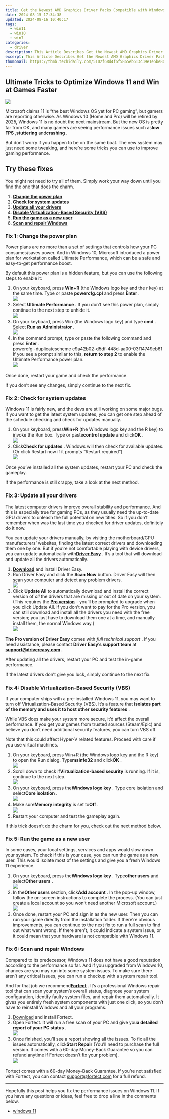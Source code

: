 ```yaml
---
title: Get the Newest AMD Graphics Driver Packs Compatible with Windows 11 Systems
date: 2024-08-15 17:34:38
updated: 2024-08-16 10:40:17
tags:
  - win11
  - win10
  - win7
categories:
  - driver
description: This Article Describes Get the Newest AMD Graphics Driver Packs Compatible with Windows 11 Systems
excerpt: This Article Describes Get the Newest AMD Graphics Driver Packs Compatible with Windows 11 Systems
thumbnail: https://thmb.techidaily.com/5102f68d4f6f5865eb613c39e1e5be805ea96bcf031e721bf44a46da711c7234.jpg
---
```


## Ultimate Tricks to Optimize Windows 11 and Win at Games Faster

![](https://images.drivereasy.com/wp-content/uploads/2022/02/windows-11-game-pass-1200x675.jpg)

 Microsoft claims 11 is “the best Windows OS yet for PC gaming”, but gamers are reporting otherwise. As Windows 10 (Home and Pro) will be retired by 2025, Windows 11 is no doubt the next mainstream. But the new OS is pretty far from OK, and many gamers are seeing performance issues such as**low FPS** ,**stuttering** and**crashing** .

 But don’t worry if you happen to be on the same boat. The new system may just need some tweaking, and here’re some tricks you can use to improve gaming performance.

## Try these fixes

 You might not need to try all of them. Simply work your way down until you find the one that does the charm.

1. [**Change the power plan**](https://tools.techidaily.com/drivereasy/download/)
2. [**Check for system updates**](https://tools.techidaily.com/drivereasy/download/)
3. [**Update all your drivers**](https://tools.techidaily.com/drivereasy/download/)
4. [**Disable Virtualization-Based Security (VBS)**](https://www.drivereasy.com/knowledge/how-to-improve-gaming-performance-on-windows-11/#fix4)
5. [**Run the game as a new user**](https://tools.techidaily.com/drivereasy/download/)
6. [**Scan and repair Windows**](https://tools.techidaily.com/drivereasy/download/)

### Fix 1: Change the power plan

 Power plans are no more than a set of settings that controls how your PC consumes/saves power. And in Windows 10, Microsoft introduced a power plan for workstation called Ultimate Performance, which can be a safe and easy-to-get performance boost.

 By default this power plan is a hidden feature, but you can use the following steps to enable it:

1. On your keyboard, press **Win+R** (the Windows logo key and the r key) at the same time. Type or paste **powercfg.cpl**  and press **Enter** .  
![](https://images.drivereasy.com/wp-content/uploads/2020/09/cmd-run-power-option.jpg)
2. Select **Ultimate Performance** . If you don’t see this power plan, simply continue to the next step to unhide it.  
![](https://images.drivereasy.com/wp-content/uploads/2020/08/change-power-plan-ultimate-performance.jpg)
3. On your keyboard, press Win (the Windows logo key) and type **cmd** . Select **Run as Administrator** .  
![](https://images.drivereasy.com/wp-content/uploads/2020/08/run-cmd-as-administrator.jpg)
4. In the command prompt, type or paste the following command and press **Enter** .  
powercfg -duplicatescheme e9a42b02-d5df-448d-aa00-03f14749eb61  
 If you see a prompt similar to this, **return to step 2** to enable the Ultimate Performance power plan.  
![](https://images.drivereasy.com/wp-content/uploads/2020/08/change-power-plan-cmd-unhide-ultimate-performance.jpg)

Once done, restart your game and check the performance.

If you don’t see any changes, simply continue to the next fix.

### Fix 2: Check for system updates

 Windows 11 is fairly new, and the devs are still working on some major bugs. If you want to get the latest system updates, you can get one step ahead of the schedule checking and check for updates manually.

1. On your keyboard, press**Win+R** (the Windows logo key and the R key) to invoke the Run box. Type or paste**control update** and click**OK** .  
![](https://images.drivereasy.com/wp-content/uploads/2021/05/run-control-update-1.jpg)
2. Click**Check for updates** . Windows will then check for available updates. (Or click Restart now if it prompts “Restart required”)  
![](https://images.drivereasy.com/wp-content/uploads/2021/05/run-control-update-2.jpg)

 Once you’ve installed all the system updates, restart your PC and check the gameplay.

If the performance is still crappy, take a look at the next method.

### Fix 3: Update all your drivers

 The latest computer drivers improve overall stability and performance. And this is especially true for gaming PCs, as they usually need the up-to-date GPU drivers to unleash the full potential on new titles. So if you don’t remember when was the last time you checked for driver updates, definitely do it now.

 You can update your drivers manually, by visiting the motherboard/GPU manufacturers’ websites, finding the latest correct drivers and downloading them one by one. But if you’re not comfortable playing with device drivers, you can update automatically with[**Driver Easy**](https://tools.techidaily.com/drivereasy/download/) . It’s a tool that will download and update all the drivers automatically.

1. **[Download](https://tools.techidaily.com/drivereasy/download/)**  and install Driver Easy.
2. Run Driver Easy and click the **Scan Now** button. Driver Easy will then scan your computer and detect any problem drivers.  
![](https://images.drivereasy.com/wp-content/uploads/2021/09/scan-now.jpg)
3. Click **Update All** to automatically download and install the correct version of _all_ the drivers that are missing or out of date on your system.  
 (This requires the [**Pro version**](https://tools.techidaily.com/drivereasy/download/) – you’ll be prompted to upgrade when you click Update All. If you don’t want to pay for the Pro version, you can still download and install all the drivers you need with the free version; you just have to download them one at a time, and manually install them, the normal Windows way.)  
![](https://images.drivereasy.com/wp-content/uploads/2022/02/de-update-all-rtx-3080.jpg)

**The Pro version of Driver Easy** comes with _full technical support_ . If you need assistance, please contact **Driver Easy’s support team** at **[support@drivereasy.com](https://tools.techidaily.com/drivereasy/download/) .**

 After updating all the drivers, restart your PC and test the in-game performance.

 If the latest drivers don’t give you luck, simply continue to the next fix.

### Fix 4: Disable Virtualization-Based Security (VBS)

 If your computer ships with a pre-installed Windows 11, you may want to turn off Virtualization-Based Security (VBS). It’s a feature that **isolates part of the memory and uses it to host other security features** .

 While VBS does make your system more secure, it’d affect the overall performance. If you get your games from trusted sources (Steam/Epic) and believe you don’t need additional security features, you can turn VBS off.

 Note that this could affect Hyper-V related features. Proceed with care if you use virtual machines.

1. On your keyboard, press Win+R (the Windows logo key and the R key) to open the Run dialog. Type**msinfo32** and click**OK** .  
![](https://images.drivereasy.com/wp-content/uploads/2022/02/msinfo32-run.jpg)
2. Scroll down to check if**Virtualization-based security** is running. If it is, continue to the next step.  
![](https://images.drivereasy.com/wp-content/uploads/2022/02/msinfo32-vbs-1.jpg)
3. On your keyboard, press the**Windows logo key** . Type core isolation and select**Core isolation** .  
![](https://images.drivereasy.com/wp-content/uploads/2022/02/core-isolation-vbs.jpg)
4. Make sure**Memory integrity** is set to**Off** .  
![](https://images.drivereasy.com/wp-content/uploads/2022/02/core-isolation-vbs-2.jpg)
5. Restart your computer and test the gameplay again.

 If this trick doesn’t do the charm for you, check out the next method below.

### Fix 5: Run the game as a new user

 In some cases, your local settings, services and apps would slow down your system. To check if this is your case, you can run the game as a new user. This would isolate most of the settings and give you a fresh Windows 11 experience.

1. On your keyboard, press the**Windows logo key** . Type**other users** and select**Other users** .  
![](https://images.drivereasy.com/wp-content/uploads/2022/02/windows-11-new-user-0.jpg)
2. In the**Other users** section, click**Add account** . In the pop-up window, follow the on-screen instructions to complete the process. (You can just create a local account so you won’t need another Microsoft account.)  
![](https://images.drivereasy.com/wp-content/uploads/2022/02/windows-11-new-user.jpg)
3. Once done, restart your PC and sign in as the new user. Then you can run your game directly from the installation folder. If there’re obvious improvements, you can continue to the next fix to run a full scan to find out what went wrong. If there aren’t, it could indicate a system issue, or it could mean that your hardware is not compatible with Windows 11.

### Fix 6: Scan and repair Windows

 Compared to its predecessor, Windows 11 does not have a good reputation according to the performance so far. And if you upgraded from Windows 10, chances are you may run into some system issues. To make sure there aren’t any critical issues, you can run a checkup with a system repair tool.

 And for that job we recommend[**Fortect**](https://tools.techidaily.com/drivereasy/download/) . It’s a professional Windows repair tool that can scan your system’s overall status, diagnose your system configuration, identify faulty system files, and repair them automatically. It gives you entirely fresh system components with just one click, so you don’t have to reinstall Windows and all your programs.

1. [Download](https://tools.techidaily.com/drivereasy/download/) and install Fortect.
2. Open Fortect. It will run a free scan of your PC and give you**a detailed report of your PC status** .  
![](https://images.drivereasy.com/wp-content/uploads/2020/10/fortect-start-scan.jpg)
3. Once finished, you’ll see a report showing all the issues. To fix all the issues automatically, click**Start Repair** (You’ll need to purchase the full version. It comes with a 60-day Money-Back Guarantee so you can refund anytime if Fortect doesn’t fix your problem).  
![](https://images.drivereasy.com/wp-content/uploads/2020/10/fortect-start-repair.jpg)

 Fortect comes with a 60-day Money-Back Guarantee. If you’re not satisfied with Fortect, you can contact <support@fortect.com> for a full refund.

---

 Hopefully this post helps you fix the performance issues on Windows 11\. If you have any questions or ideas, feel free to drop a line in the comments below.

* [windows 11](https://tools.techidaily.com/drivereasy/download/)

<ins class="adsbygoogle"
     style="display:block"
     data-ad-format="autorelaxed"
     data-ad-client="ca-pub-7571918770474297"
     data-ad-slot="1223367746"></ins>



<ins class="adsbygoogle"
     style="display:block"
     data-ad-client="ca-pub-7571918770474297"
     data-ad-slot="8358498916"
     data-ad-format="auto"
     data-full-width-responsive="true"></ins>
